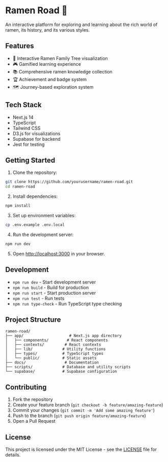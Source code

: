 # Ramen Road 🍜

An interactive platform for exploring and learning about the rich world of ramen, its history, and its various styles.

## Features

- 🌳 Interactive Ramen Family Tree visualization
- 🎮 Gamified learning experience
- 📚 Comprehensive ramen knowledge collection
- 🏆 Achievement and badge system
- 🗺️ Journey-based exploration system

## Tech Stack

- Next.js 14
- TypeScript
- Tailwind CSS
- D3.js for visualizations
- Supabase for backend
- Jest for testing

## Getting Started

1. Clone the repository:
```bash
git clone https://github.com/yourusername/ramen-road.git
cd ramen-road
```

2. Install dependencies:
```bash
npm install
```

3. Set up environment variables:
```bash
cp .env.example .env.local
```

4. Run the development server:
```bash
npm run dev
```

5. Open [http://localhost:3000](http://localhost:3000) in your browser.

## Development

- `npm run dev` - Start development server
- `npm run build` - Build for production
- `npm run start` - Start production server
- `npm run test` - Run tests
- `npm run type-check` - Run TypeScript type checking

## Project Structure

```
ramen-road/
├── app/                    # Next.js app directory
│   ├── components/        # React components
│   ├── contexts/         # React contexts
│   ├── lib/             # Utility functions
│   ├── types/           # TypeScript types
│   └── public/          # Static assets
├── docs/                 # Documentation
├── scripts/             # Database and utility scripts
└── supabase/            # Supabase configuration
```

## Contributing

1. Fork the repository
2. Create your feature branch (`git checkout -b feature/amazing-feature`)
3. Commit your changes (`git commit -m 'Add some amazing feature'`)
4. Push to the branch (`git push origin feature/amazing-feature`)
5. Open a Pull Request

## License

This project is licensed under the MIT License - see the [LICENSE](LICENSE) file for details.